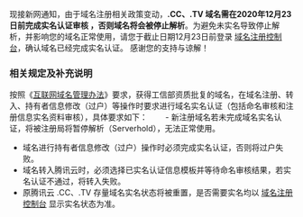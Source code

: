现接新网通知，由于域名注册相关政策变动，**.CC、.TV 域名需在2020年12月23日前完成实名认证审核 ，否则域名将会被停止解析**。为避免未实名导致停止解析，并影响您的域名正常使用，请您于截止日期12月23日前登录 [域名注册控制台](https://console.cloud.tencent.com/domain)，确认域名已经完成实名认证。
感谢您的支持与谅解！


### 相关规定及补充说明

按照《[互联网域名管理办法](http://www.cac.gov.cn/2017-09/28/c_1121737753.htm)》要求，获得工信部资质批复的域名，在域名注册、转入、持有者信息修改（过户）等操作时要求进行域名实名认证（包括命名审核和注册信息实名资料审核），具体要求如下：      
 - 新注册域名若未完成域名实名认证，将被注册局将暂停解析（Serverhold），无法正常使用。       
 - 域名进行持有者信息修改（过户）操作时必须完成实名认证，否则将过户失败。      
 - 域名转入腾讯云时，必须选择已实名认证信息模板并等待命名审核结果，若实名认证不通过，将转入失败。   
 - 原腾讯云 .CC、.TV 存量域名实名状态将被重置，是否需要实名均以 [域名注册控制台](https://console.cloud.tencent.com/domain) 显示实名状态为准。
